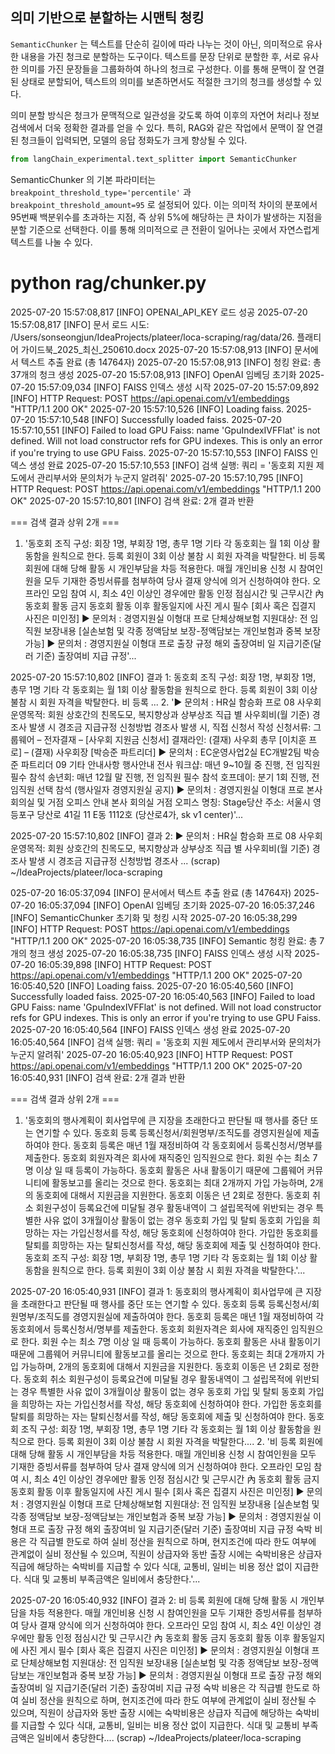 ## 의미 기반으로 분할하는 시맨틱 청킹

`SemanticChunker` 는 텍스트를 단순히 길이에 따라 나누는 것이 아닌, 의미적으로 유사한 내용을 가진 청크로 분할하는 도구이다. 텍스트를 문장 단위로 분할한 후, 서로 유사한 의미를 가진 문장들을 그룹화하여 하나의 청크로 구성한다. 이를 통해 문맥이 잘 연결된 상태로 분할되어, 텍스트의 의미를 보존하면서도 적절한 크기의 청크를 생성할 수 있다.

의미 분할 방식은 청크가 문맥적으로 일관성을 갖도록 하여 이후의 자연어 처리나 정보 검색에서 더욱 정확한 결과를 얻을 수 있다. 특히, RAG와 같은 작업에서 문맥이 잘 연결된 청크들이 입력되면, 모델의 응답 정화도가 크게 향상될 수 있다.

```python
from langChain_experimental.text_splitter import SemanticChunker
```

SemanticChunker 의 기본 파라미터는 `breakpoint_threshold_type='percentile'` 과 `breakpoint_threshold_amount=95` 로 설정되어 있다. 이는 의미적 차이의 분포에서 95번째 백분위수를 초과하는 지점, 즉 상위 5%에 해당하는 큰 차이가 발생하는 지점을 분할 기준으로 선택한다. 이를 통해 의미적으로 큰 전환이 일어나는 곳에서 자연스럽게 텍스트를 나눌 수 있다.


# python rag/chunker.py
2025-07-20 15:57:08,817 [INFO] OPENAI_API_KEY 로드 성공
2025-07-20 15:57:08,817 [INFO] 문서 로드 시도: /Users/sonseongjun/IdeaProjects/plateer/loca-scraping/rag/data/26. 플래티어 가이드북_2025_최신_250610.docx
2025-07-20 15:57:08,913 [INFO] 문서에서 텍스트 추출 완료 (총 14764자)
2025-07-20 15:57:08,913 [INFO] 청킹 완료: 총 37개의 청크 생성
2025-07-20 15:57:08,913 [INFO] OpenAI 임베딩 초기화
2025-07-20 15:57:09,034 [INFO] FAISS 인덱스 생성 시작
2025-07-20 15:57:09,892 [INFO] HTTP Request: POST https://api.openai.com/v1/embeddings "HTTP/1.1 200 OK"
2025-07-20 15:57:10,526 [INFO] Loading faiss.
2025-07-20 15:57:10,548 [INFO] Successfully loaded faiss.
2025-07-20 15:57:10,551 [INFO] Failed to load GPU Faiss: name 'GpuIndexIVFFlat' is not defined. Will not load constructor refs for GPU indexes. This is only an error if you're trying to use GPU Faiss.
2025-07-20 15:57:10,553 [INFO] FAISS 인덱스 생성 완료
2025-07-20 15:57:10,553 [INFO] 검색 실행: 쿼리 = '동호회 지원 제도에서 관리부서와 문의처가 누군지 알려줘'
2025-07-20 15:57:10,795 [INFO] HTTP Request: POST https://api.openai.com/v1/embeddings "HTTP/1.1 200 OK"
2025-07-20 15:57:10,801 [INFO] 검색 완료: 2개 결과 반환

=== 검색 결과 상위 2개 ===
1. '동호회 조직 구성: 회장 1명, 부회장 1명, 총무 1명 기타 각 동호회는 월 1회 이상 활동함을 원칙으로 한다. 등록 회원이 3회 이상 불참 시 회원 자격을 박탈한다. 비 등록 회원에 대해 당해 활동 시 개인부담을 차등 적용한다. 매월 개인비용 신청 시 참여인원을 모두 기재한 증빙서류를 첨부하여 당사 결재 양식에 의거 신청하여야 한다. 오프라인 모임 참여 시, 최소 4인 이상인 경우에만 활동 인정 점심시간 및 근무시간 內 동호회 활동 금지 동호회 활동 이후 활동일지에 사진 게시 필수 [회사 혹은 집결지 사진은 미인정] ▶ 문의처 : 경영지원실 이형대 프로 단체상해보험 지원대상: 전 임직원 보장내용 [실손보험 및 각종 정액담보 보장-정액담보는 개인보험과 중복 보장 가능] ▶ 문의처 : 경영지원실 이형대 프로  출장 규정 해외 출장여비 일 지급기준(달러 기준) 출장여비 지급 규정'...

2025-07-20 15:57:10,802 [INFO] 결과 1: 동호회 조직 구성: 회장 1명, 부회장 1명, 총무 1명 기타 각 동호회는 월 1회 이상 활동함을 원칙으로 한다. 등록 회원이 3회 이상 불참 시 회원 자격을 박탈한다. 비 등록 ...
2. '▶ 문의처 : HR실 함승화 프로 08 사우회 운영목적: 회원 상호간의 친목도모, 복지향상과 상부상조 직급 별 사우회비(월 기준) 경조사 발생 시 경조금 지급규정 신청방법 경조사 발생 시, 직접 신청서 작성 신청서류: 그룹웨어 – 전자결재 – [사우회 지원금 신청서] 결재라인: (결재) 사우회 총무 [이치훈 프로] – (결재) 사우회장 [박승준 파트리더] ▶ 문의처 : EC운영사업2실 EC개발2팀 박승준 파트리더 09 기타 안내사항 행사안내 전사 워크샵: 매년 9~10월 중 진행, 전 임직원 필수 참석 송년회: 매년 12월 말 진행, 전 임직원 필수 참석 호프데이: 분기 1회 진행, 전 임직원 선택 참석 (행사일자 경영지원실 공지) ▶ 문의처 : 경영지원실 이형대 프로 본사 회의실 및 거점 오피스 안내 본사 회의실 거점 오피스 명칭: Stage당산 주소: 서울시 영등포구 당산로 41길 11 E동 1112호 (당산로4가, sk v1 center)'...

2025-07-20 15:57:10,802 [INFO] 결과 2: ▶ 문의처 : HR실 함승화 프로 08 사우회 운영목적: 회원 상호간의 친목도모, 복지향상과 상부상조 직급 별 사우회비(월 기준) 경조사 발생 시 경조금 지급규정 신청방법 경조사 ...
(scrap) ~/IdeaProjects/plateer/loca-scraping


025-07-20 16:05:37,094 [INFO] 문서에서 텍스트 추출 완료 (총 14764자)
2025-07-20 16:05:37,094 [INFO] OpenAI 임베딩 초기화
2025-07-20 16:05:37,246 [INFO] SemanticChunker 초기화 및 청킹 시작
2025-07-20 16:05:38,299 [INFO] HTTP Request: POST https://api.openai.com/v1/embeddings "HTTP/1.1 200 OK"
2025-07-20 16:05:38,735 [INFO] Semantic 청킹 완료: 총 7개의 청크 생성
2025-07-20 16:05:38,735 [INFO] FAISS 인덱스 생성 시작
2025-07-20 16:05:39,898 [INFO] HTTP Request: POST https://api.openai.com/v1/embeddings "HTTP/1.1 200 OK"
2025-07-20 16:05:40,520 [INFO] Loading faiss.
2025-07-20 16:05:40,560 [INFO] Successfully loaded faiss.
2025-07-20 16:05:40,563 [INFO] Failed to load GPU Faiss: name 'GpuIndexIVFFlat' is not defined. Will not load constructor refs for GPU indexes. This is only an error if you're trying to use GPU Faiss.
2025-07-20 16:05:40,564 [INFO] FAISS 인덱스 생성 완료
2025-07-20 16:05:40,564 [INFO] 검색 실행: 쿼리 = '동호회 지원 제도에서 관리부서와 문의처가 누군지 알려줘'
2025-07-20 16:05:40,923 [INFO] HTTP Request: POST https://api.openai.com/v1/embeddings "HTTP/1.1 200 OK"
2025-07-20 16:05:40,931 [INFO] 검색 완료: 2개 결과 반환

=== 검색 결과 상위 2개 ===
1. '동호회의 행사계획이 회사업무에 큰 지장을 초래한다고 판단될 때 행사를 중단 또는 연기할 수 있다. 동호회 등록 등록신청서/회원명부/조직도를 경영지원실에 제출하여야 한다. 동호회 등록은 매년 1월 재정비하여 각 동호회에서 등록신청서/명부를 제출한다. 동호회 회원자격은 회사에 재직중인 임직원으로 한다. 회원 수는 최소 7명 이상 일 때 등록이 가능하다. 동호회 활동은 사내 활동이기 때문에 그룹웨어 커뮤니티에 활동보고를 올리는 것으로 한다. 동호회는 최대 2개까지 가입 가능하며, 2개의 동호회에 대해서 지원금을 지원한다. 동호회 이동은 년 2회로 정한다. 동호회 취소 회원구성이 등록요건에 미달될 경우 활동내역이 그 설립목적에 위반되는 경우 특별한 사유 없이 3개월이상 활동이 없는 경우 동호회 가입 및 탈퇴 동호회 가입을 희망하는 자는 가입신청서를 작성, 해당 동호회에 신청하여야 한다. 가입한 동호회를 탈퇴를 희망하는 자는 탈퇴신청서를 작성, 해당 동호회에 제출 및 신청하여야 한다. 동호회 조직 구성: 회장 1명, 부회장 1명, 총무 1명 기타 각 동호회는 월 1회 이상 활동함을 원칙으로 한다. 등록 회원이 3회 이상 불참 시 회원 자격을 박탈한다.'...

2025-07-20 16:05:40,931 [INFO] 결과 1: 동호회의 행사계획이 회사업무에 큰 지장을 초래한다고 판단될 때 행사를 중단 또는 연기할 수 있다. 동호회 등록 등록신청서/회원명부/조직도를 경영지원실에 제출하여야 한다. 동호회 등록은 매년 1월 재정비하여 각 동호회에서 등록신청서/명부를 제출한다. 동호회 회원자격은 회사에 재직중인 임직원으로 한다. 회원 수는 최소 7명 이상 일 때 등록이 가능하다. 동호회 활동은 사내 활동이기 때문에 그룹웨어 커뮤니티에 활동보고를 올리는 것으로 한다. 동호회는 최대 2개까지 가입 가능하며, 2개의 동호회에 대해서 지원금을 지원한다. 동호회 이동은 년 2회로 정한다. 동호회 취소 회원구성이 등록요건에 미달될 경우 활동내역이 그 설립목적에 위반되는 경우 특별한 사유 없이 3개월이상 활동이 없는 경우 동호회 가입 및 탈퇴 동호회 가입을 희망하는 자는 가입신청서를 작성, 해당 동호회에 신청하여야 한다. 가입한 동호회를 탈퇴를 희망하는 자는 탈퇴신청서를 작성, 해당 동호회에 제출 및 신청하여야 한다. 동호회 조직 구성: 회장 1명, 부회장 1명, 총무 1명 기타 각 동호회는 월 1회 이상 활동함을 원칙으로 한다. 등록 회원이 3회 이상 불참 시 회원 자격을 박탈한다....
2. '비 등록 회원에 대해 당해 활동 시 개인부담을 차등 적용한다. 매월 개인비용 신청 시 참여인원을 모두 기재한 증빙서류를 첨부하여 당사 결재 양식에 의거 신청하여야 한다. 오프라인 모임 참여 시, 최소 4인 이상인 경우에만 활동 인정 점심시간 및 근무시간 內 동호회 활동 금지 동호회 활동 이후 활동일지에 사진 게시 필수 [회사 혹은 집결지 사진은 미인정] ▶ 문의처 : 경영지원실 이형대 프로 단체상해보험 지원대상: 전 임직원 보장내용 [실손보험 및 각종 정액담보 보장-정액담보는 개인보험과 중복 보장 가능] ▶ 문의처 : 경영지원실 이형대 프로  출장 규정 해외 출장여비 일 지급기준(달러 기준) 출장여비 지급 규정 숙박 비용은 각 직급별 한도로 하여 실비 정산을 원칙으로 하며, 현지조건에 따라 한도 여부에 관계없이 실비 정산될 수 있으며, 직원이 상급자와 동반 출장 시에는 숙박비용은 상급자 직급에 해당하는 숙박비를 지급할 수 있다 식대, 교통비, 일비는 비용 정산 없이 지급한다. 식대 및 교통비 부족금액은 일비에서 충당한다.'...

2025-07-20 16:05:40,932 [INFO] 결과 2: 비 등록 회원에 대해 당해 활동 시 개인부담을 차등 적용한다. 매월 개인비용 신청 시 참여인원을 모두 기재한 증빙서류를 첨부하여 당사 결재 양식에 의거 신청하여야 한다. 오프라인 모임 참여 시, 최소 4인 이상인 경우에만 활동 인정 점심시간 및 근무시간 內 동호회 활동 금지 동호회 활동 이후 활동일지에 사진 게시 필수 [회사 혹은 집결지 사진은 미인정] ▶ 문의처 : 경영지원실 이형대 프로 단체상해보험 지원대상: 전 임직원 보장내용 [실손보험 및 각종 정액담보 보장-정액담보는 개인보험과 중복 보장 가능] ▶ 문의처 : 경영지원실 이형대 프로  출장 규정 해외 출장여비 일 지급기준(달러 기준) 출장여비 지급 규정 숙박 비용은 각 직급별 한도로 하여 실비 정산을 원칙으로 하며, 현지조건에 따라 한도 여부에 관계없이 실비 정산될 수 있으며, 직원이 상급자와 동반 출장 시에는 숙박비용은 상급자 직급에 해당하는 숙박비를 지급할 수 있다 식대, 교통비, 일비는 비용 정산 없이 지급한다. 식대 및 교통비 부족금액은 일비에서 충당한다....
(scrap) ~/IdeaProjects/plateer/loca-scraping
# 
